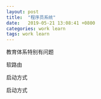 ```yaml
---
layout: post
title:  "程序员系统"
date:   2019-05-21 13:08:41 +0800
categories: work learn
tags: work learn
---
```




教育体系特别有问题

软路由

启动方式



启动方式

